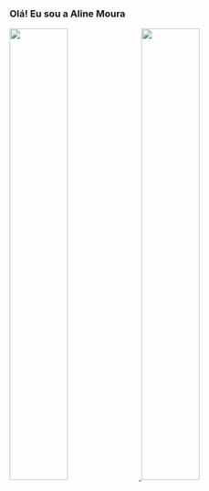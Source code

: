 ### Olá! Eu sou a Aline Moura 


<div>
<a href="https://github.com/AlineMSant">
<img heigth = "180em" width="45%" src="https://github-readme-stats.vercel.app/api?username=AlineMSant&show_icons=true&theme=onedark">
<img heigth = "180em" width="45%" src="https://github-readme-stats.vercel.app/api/top-langs/?username=AlineMSant&&layout=compact&theme=onedark">
</div>

